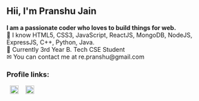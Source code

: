 <h2 >Hii, I'm Pranshu Jain</h2>
<b>I am a passionate coder who loves to build things for web.</b><br/>
📝 I know HTML5, CSS3, JavaScript, ReactJS, MongoDB, NodeJS, ExpressJS, C++, Python, Java.<br/>
🏫 Currently 3rd Year B. Tech CSE Student <br/>
✉ You can contact me at re.pranshu@gmail.com

<h3>Profile links: </h3>
<p>&nbsp;
<a href="https://twitter.com/PranshuJain04" target="blank"><img align="center" src="https://cdn.jsdelivr.net/npm/simple-icons@3.0.1/icons/twitter.svg" alt="PranshuJain04" height="20" width="20" /></a>&nbsp; &nbsp;   
<a href="https://linkedin.com/in/https://www.linkedin.com/in/pranshujain4/" target="blank"><img align="center" src="https://cdn.jsdelivr.net/npm/simple-icons@3.0.1/icons/linkedin.svg" alt="pranshujain4"  height="20" width="20" /></a>  
</p>
<br>
<!-- <h3 align="center">GitHub Statistics</h3> -->
<p align="center">
<!-- <img src="https://github-readme-stats.vercel.app/api?username=ipranshujain&show_icons=true&icon_color=E80000" alt="ipranshujain" /> -->
</p>
